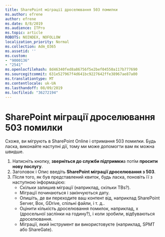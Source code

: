 ```yaml
---
title: SharePoint міграції дроселювання 503 помилки
ms.author: efrene
author: efrene
ms.date: 8/8/2019
ms.audience: ITPro
ms.topic: article
ROBOTS: NOINDEX, NOFOLLOW
localization_priority: Normal
ms.collection: Adm_O365
ms.assetid: ''
ms.custom:
- "9000136"
- "2541"
ms.openlocfilehash: 8d46340fed8a86756f5e2bef04550a117b777690
ms.sourcegitcommit: 631e527967f4d641bc9227642ffe38967ae87a00
ms.translationtype: MT
ms.contentlocale: uk-UA
ms.lasthandoff: 08/09/2019
ms.locfileid: "36272194"
---
```

# <a name="sharepoint-migration-throttling-with-503-errors"></a>SharePoint міграції дроселювання 503 помилки

Схоже, ви мігрують в SharePoint Online і отримання 503 помилки. Будь ласка, виконайте наступні дії, тому ми може допомогти вам як можна швидше. 

1. Натисніть кнопку, **зверніться до служби підтримки**а потім **просити нову послугу**.
2. Заголовок і Опис введіть **SharePoint міграції дроселювання з 503**.
3. Після того, як був представлений квиток, будь ласка, поновіть її з наступною інформацією:
    - Скільки залишив міграції (наприклад, скільки TBs?).
    - Міграції починаються і закінчуються дату.
    - Опишіть, де ви переходите ваш контент від, наприклад SharePoint Server, Box, GDrive, спільні файли, і т. д..
    - Оцінити кількість дроселювання помилок, наприклад, x (дросельної заслінки на годину?), і коли зробили, відбуваються дроселювання.
    - Міграції, який інструмент ви використовуєте (наприклад, SPMT або ShareGate).


